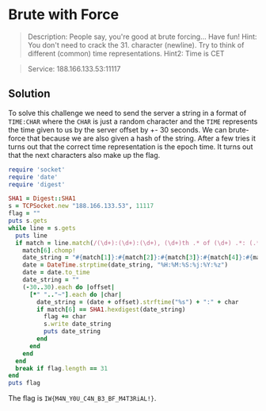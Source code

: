 # Brute with Force
 > Description: People say, you're good at brute forcing... Have fun! Hint: You don't need to crack the 31. character (newline). Try to think of different (common) time representations. Hint2: Time is CET

> Service: 188.166.133.53:11117

## Solution
To solve this challenge we need to send the server a string in a format of `TIME:CHAR` where the `CHAR` is just a random character and the `TIME` represents the time given to us by the server offset by +- 30 seconds. We can brute-force that because we are also given a hash of the string. After a few tries it turns out that the correct time representation is the epoch time. It turns out that the next characters also make up the flag.
```ruby
require 'socket'
require 'date'
require 'digest'

SHA1 = Digest::SHA1
s = TCPSocket.new "188.166.133.53", 11117
flag = ""
puts s.gets
while line = s.gets
  puts line
  if match = line.match(/(\d+):(\d+):(\d+), (\d+)th .* of (\d+) .*: (.*)$/)
    match[6].chomp!
    date_string = "#{match[1]}:#{match[2]}:#{match[3]}:#{match[4]}:#{match[5]}:+0100"
    date = DateTime.strptime(date_string, "%H:%M:%S:%j:%Y:%z")
    date = date.to_time
    date_string = ""
    (-30..30).each do |offset|
      [*" ".."~"].each do |char|
        date_string = (date + offset).strftime("%s") + ":" + char
        if match[6] == SHA1.hexdigest(date_string)
          flag += char
          s.write date_string
          puts date_string
        end
      end
    end
  end
  break if flag.length == 31
end
puts flag
```
The flag is `IW{M4N_Y0U_C4N_B3_BF_M4T3RiAL!}`.
